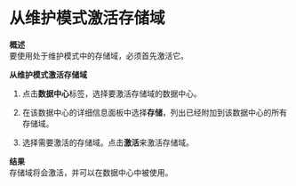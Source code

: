 # 从维护模式激活存储域

**概述**<br/>
要使用处于维护模式中的存储域，必须首先激活它。

**从维护模式激活存储域**

1. 点击**数据中心**标签，选择要激活存储域的数据中心。

2. 在该数据中心的详细信息面板中选择**存储**，列出已经附加到该数据中心的所有存储域。

3. 选择需要激活的存储域。点击**激活**来激活存储域。

**结果**<br/>
存储域将会激活，并可以在数据中心中被使用。

